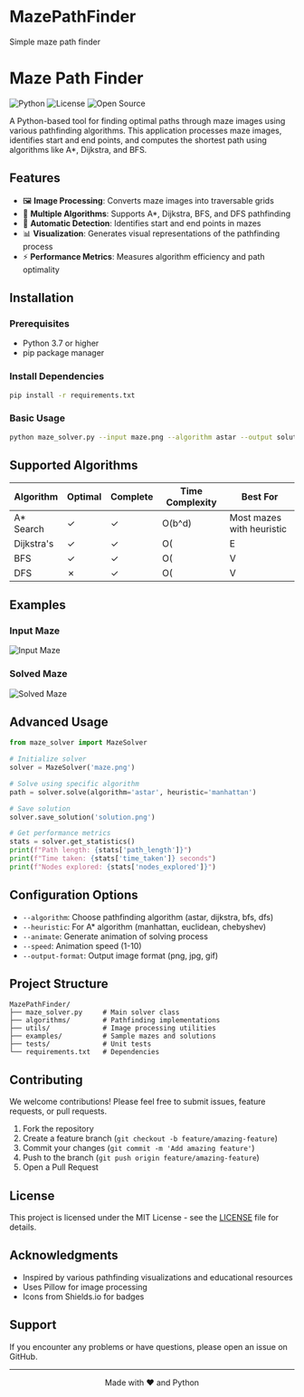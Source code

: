 # MazePathFinder
Simple maze path finder

# Maze Path Finder

![Python](https://img.shields.io/badge/Python-3.7%2B-blue)
![License](https://img.shields.io/badge/License-MIT-green)
![Open Source](https://img.shields.io/badge/Open%20Source-✓-success)

A Python-based tool for finding optimal paths through maze images using various pathfinding algorithms. This application processes maze images, identifies start and end points, and computes the shortest path using algorithms like A*, Dijkstra, and BFS.

## Features

- 🖼️ **Image Processing**: Converts maze images into traversable grids
- 🧭 **Multiple Algorithms**: Supports A*, Dijkstra, BFS, and DFS pathfinding
- 🎯 **Automatic Detection**: Identifies start and end points in mazes
- 📊 **Visualization**: Generates visual representations of the pathfinding process
- ⚡ **Performance Metrics**: Measures algorithm efficiency and path optimality

## Installation

### Prerequisites
- Python 3.7 or higher
- pip package manager

### Install Dependencies
```bash
pip install -r requirements.txt
```

### Basic Usage
```bash
python maze_solver.py --input maze.png --algorithm astar --output solution.png
```

## Supported Algorithms

| Algorithm | Optimal | Complete | Time Complexity | Best For |
|-----------|---------|----------|-----------------|----------|
| A* Search | ✓ | ✓ | O(b^d) | Most mazes with heuristic |
| Dijkstra's | ✓ | ✓ | O(|E|+|V|log|V|) | Weighted mazes |
| BFS | ✓ | ✓ | O(|V|+|E|) | Unweighted mazes |
| DFS | ✗ | ✓ | O(|V|+|E|) | Memory-constrained cases |

## Examples

### Input Maze
![Input Maze](examples/maze.png)

### Solved Maze
![Solved Maze](examples/solution.png)

## Advanced Usage

```python
from maze_solver import MazeSolver

# Initialize solver
solver = MazeSolver('maze.png')

# Solve using specific algorithm
path = solver.solve(algorithm='astar', heuristic='manhattan')

# Save solution
solver.save_solution('solution.png')

# Get performance metrics
stats = solver.get_statistics()
print(f"Path length: {stats['path_length']}")
print(f"Time taken: {stats['time_taken']} seconds")
print(f"Nodes explored: {stats['nodes_explored']}")
```

## Configuration Options

- `--algorithm`: Choose pathfinding algorithm (astar, dijkstra, bfs, dfs)
- `--heuristic`: For A* algorithm (manhattan, euclidean, chebyshev)
- `--animate`: Generate animation of solving process
- `--speed`: Animation speed (1-10)
- `--output-format`: Output image format (png, jpg, gif)

## Project Structure

```
MazePathFinder/
├── maze_solver.py     # Main solver class
├── algorithms/        # Pathfinding implementations
├── utils/             # Image processing utilities
├── examples/          # Sample mazes and solutions
├── tests/             # Unit tests
└── requirements.txt   # Dependencies
```

## Contributing

We welcome contributions! Please feel free to submit issues, feature requests, or pull requests.

1. Fork the repository
2. Create a feature branch (`git checkout -b feature/amazing-feature`)
3. Commit your changes (`git commit -m 'Add amazing feature'`)
4. Push to the branch (`git push origin feature/amazing-feature`)
5. Open a Pull Request

## License

This project is licensed under the MIT License - see the [LICENSE](LICENSE) file for details.

## Acknowledgments

- Inspired by various pathfinding visualizations and educational resources
- Uses Pillow for image processing
- Icons from Shields.io for badges

## Support

If you encounter any problems or have questions, please open an issue on GitHub.

---

<p align="center">
Made with ❤️ and Python
</p>
